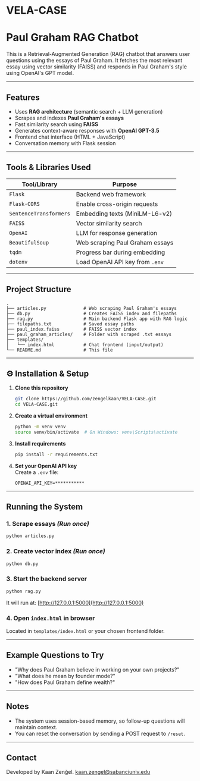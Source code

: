 # VELA-CASE
#  Paul Graham RAG Chatbot

This is a Retrieval-Augmented Generation (RAG) chatbot that answers user questions using the essays of Paul Graham. It fetches the most relevant essay using vector similarity (FAISS) and responds in Paul Graham's style using OpenAI's GPT model.

---

##  Features

-  Uses **RAG architecture** (semantic search + LLM generation)
-  Scrapes and indexes **Paul Graham's essays**
-  Fast similarity search using **FAISS**
-  Generates context-aware responses with **OpenAI GPT-3.5**
-  Frontend chat interface (HTML + JavaScript)
-  Conversation memory with Flask session

---

##  Tools & Libraries Used

| Tool/Library           | Purpose                                |
|------------------------|----------------------------------------|
| `Flask`                | Backend web framework                  |
| `Flask-CORS`           | Enable cross-origin requests           |
| `SentenceTransformers` | Embedding texts (MiniLM-L6-v2)         |
| `FAISS`                | Vector similarity search               |
| `OpenAI`               | LLM for response generation            |
| `BeautifulSoup`        | Web scraping Paul Graham essays        |
| `tqdm`                 | Progress bar during embedding          |
| `dotenv`               | Load OpenAI API key from `.env`        |

---

##  Project Structure

```
.
├── articles.py              # Web scraping Paul Graham's essays
├── db.py                    # Creates FAISS index and filepaths
├── rag.py                   # Main backend Flask app with RAG logic
├── filepaths.txt            # Saved essay paths
├── paul_index.faiss         # FAISS vector index
├── paul_graham_articles/    # Folder with scraped .txt essays
├── templates/
│   └── index.html           # Chat frontend (input/output)
└── README.md                # This file
```

---

## ⚙ Installation & Setup

1. **Clone this repository**  
   ```bash
   git clone https://github.com/zengelkaan/VELA-CASE.git
   cd VELA-CASE.git
   ```

2. **Create a virtual environment**
   ```bash
   python -m venv venv
   source venv/bin/activate  # On Windows: venv\Scripts\activate
   ```

3. **Install requirements**
   ```bash
   pip install -r requirements.txt
   ```

4. **Set your OpenAI API key**  
   Create a `.env` file:
   ```env
   OPENAI_API_KEY=***********
   ```

---

##  Running the System

### 1. Scrape essays *(Run once)*  
```bash
python articles.py
```

### 2. Create vector index *(Run once)*  
```bash
python db.py
```

### 3. Start the backend server  
```bash
python rag.py
```

It will run at: [http://127.0.0.1:5000](http://127.0.0.1:5000)

### 4. Open `index.html` in browser  
Located in `templates/index.html` or your chosen frontend folder.

---

##  Example Questions to Try

- "Why does Paul Graham believe in working on your own projects?"
- "What does he mean by founder mode?"
- "How does Paul Graham define wealth?"

---

##  Notes

- The system uses session-based memory, so follow-up questions will maintain context.
- You can reset the conversation by sending a POST request to `/reset`.

---

##  Contact

Developed by Kaan Zenğel. 
kaan.zengel@sabanciuniv.edu

